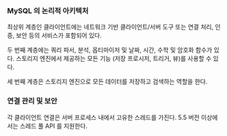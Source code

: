 ### MySQL 의 논리적 아키텍처

최상위 계층인 클라이언트에는 네트워크 기반 클라이언트/서버 도구 또는 연결 처리, 인증, 보안 등의 서비스가 포함되어 있다.

두 번째 계층에는 쿼리 파서, 분석, 옵티마이저 및 날짜, 시간, 수학 및 암호화 함수가 있다. 스토리지 엔진에서 제공하는 모든 기능 (저장 프로시저, 트리거, 뷰)를 사용할 수 있다.

세 번째 계층은 스토리지 엔진으로 모든 데이터를 저장하고 검색하는 역할을 한다.

### 연결 관리 및 보안

각 클라이언트 연결은 서버 프로세스 내에서 고유한 스레드를 가진다. 5.5 버전 이상에서는 스레드 풀 API 를 지원한다.



